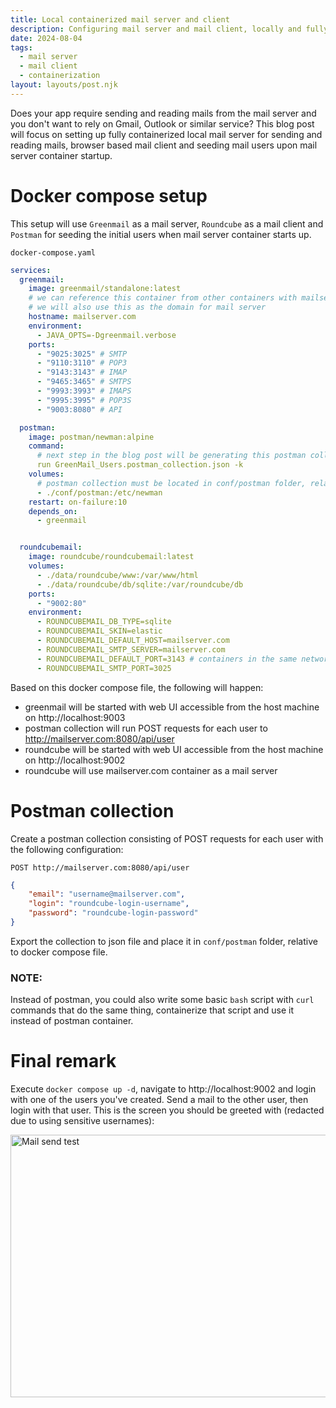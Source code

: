 ```yaml
---
title: Local containerized mail server and client
description: Configuring mail server and mail client, locally and fully containerized
date: 2024-08-04
tags:
  - mail server
  - mail client
  - containerization
layout: layouts/post.njk
---
```


Does your app require sending and reading mails from the mail server and you don't want to rely on Gmail, Outlook or similar service? This blog post will focus on setting up fully containerized local mail server for sending and reading mails, browser based mail client and seeding mail users upon mail server container startup. 

# Docker compose setup

This setup will use `Greenmail` as a mail server, `Roundcube` as a mail client and `Postman` for seeding the initial users when mail server container starts up.  

`docker-compose.yaml`
```yaml
services:
  greenmail:
    image: greenmail/standalone:latest
    # we can reference this container from other containers with mailserver.com
    # we will also use this as the domain for mail server
    hostname: mailserver.com
    environment:
      - JAVA_OPTS=-Dgreenmail.verbose
    ports:
      - "9025:3025" # SMTP
      - "9110:3110" # POP3
      - "9143:3143" # IMAP
      - "9465:3465" # SMTPS
      - "9993:3993" # IMAPS
      - "9995:3995" # POP3S
      - "9003:8080" # API

  postman:
    image: postman/newman:alpine
    command:
      # next step in the blog post will be generating this postman collection json file
      run GreenMail_Users.postman_collection.json -k
    volumes:
      # postman collection must be located in conf/postman folder, relative to the location of this docker compose file
      - ./conf/postman:/etc/newman
    restart: on-failure:10
    depends_on:
      - greenmail


  roundcubemail:
    image: roundcube/roundcubemail:latest
    volumes:
      - ./data/roundcube/www:/var/www/html
      - ./data/roundcube/db/sqlite:/var/roundcube/db
    ports:
      - "9002:80"
    environment:
      - ROUNDCUBEMAIL_DB_TYPE=sqlite
      - ROUNDCUBEMAIL_SKIN=elastic
      - ROUNDCUBEMAIL_DEFAULT_HOST=mailserver.com
      - ROUNDCUBEMAIL_SMTP_SERVER=mailserver.com
      - ROUNDCUBEMAIL_DEFAULT_PORT=3143 # containers in the same network don't see exposed ports, only the internal ports
      - ROUNDCUBEMAIL_SMTP_PORT=3025
```

Based on this docker compose file, the following will happen:

- greenmail will be started with web UI accessible from the host machine on http://localhost:9003
- postman collection will run POST requests for each user to http://mailserver.com:8080/api/user
- roundcube will be started with web UI accessible from the host machine on http://localhost:9002
- roundcube will use mailserver.com container as a mail server 

# Postman collection

Create a postman collection consisting of POST requests for each user with the following configuration:

`POST http://mailserver.com:8080/api/user`
```json
{
    "email": "username@mailserver.com",
    "login": "roundcube-login-username",
    "password": "roundcube-login-password"
}
```

Export the collection to json file and place it in `conf/postman` folder, relative to docker compose file.

### NOTE: 

Instead of postman, you could also write some basic `bash` script with `curl` commands that do the same thing, containerize that script and use it instead of postman container.  

# Final remark

Execute `docker compose up -d`, navigate to http://localhost:9002 and login with one of the users you've created. Send a mail to the other user, then login with that user. This is the screen you should be greeted with (redacted due to using sensitive usernames):

<img src="{{ '/img/containerized-mail-server-post/test-mail-send.png' | url }}" alt="Mail send test" width="1000" height="420" />